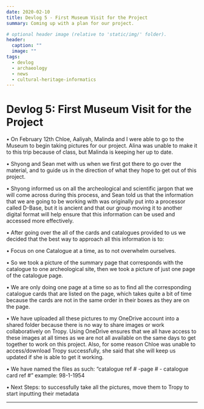 ```yaml
---
date: 2020-02-10
title: Devlog 5 - First Museum Visit for the Project
summary: Coming up with a plan for our project.

# optional header image (relative to 'static/img/' folder).
header:
  caption: ""
  image: ""
tags:
  - devlog
  - archaeology
  - news
  - cultural-heritage-informatics
---
```


# Devlog 5: First Museum Visit for the Project

•	On February 12th Chloe, Aaliyah, Malinda and I were able to go to the Museum to begin taking pictures for our project. Alina was unable to make it to this trip because of class, but Malinda is keeping her up to date. 

•	Shyong and Sean met with us when we first got there to go over the material, and to guide us in the direction of what they hope to get out of this project. 

•	Shyong informed us on all the archeological and scientific jargon that we will come across during this process, and Sean told us that the information that we are going to be working with was originally put into a processor called D-Base, but it is ancient and that our group moving it to another digital format will help ensure that this information can be used and accessed more effectively. 

•	After going over the all of the cards and catalogues provided to us we decided that the best way to approach all this information is to:

•	Focus on one Catalogue at a time, as to not overwhelm ourselves. 

•	So we took a picture of the summary page that corresponds with the catalogue to one archeological site, then we took a picture of just one page of the catalogue page.

•	We are only doing one page at a time so as to find all the corresponding catalogue cards that are listed on the page, which takes quite a bit of time because the cards are not in the same order in their boxes as they are on the page.

•	We have uploaded all these pictures to my OneDrive account into a shared folder because there is no way to share images or work collaboratively on Tropy. Using OneDrive ensures that we all have access to these images at all times as we are not all available on the same days to get together to work on this project. Also, for some reason Chloe was unable to access/download Tropy successfully, she said that she will keep us updated if she is able to get it working.

•	We have named the files as such: “catalogue ref # -page # - catalogue card ref #” example: 98-1-1954

•	Next Steps: to successfully take all the pictures, move them to Tropy to start inputting their metadata


---
